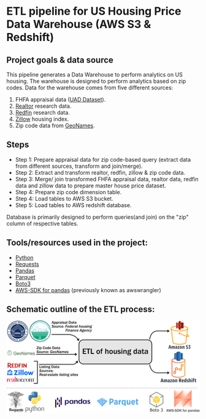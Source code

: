 # ETL pipeline for US Housing Price Data Warehouse (AWS S3 & Redshift)

## Project goals & data source 

This pipeline generates a Data Warehouse to perform analytics on US housing. The warehouse is designed to perform analytics based on zip codes. Data for the warehouse comes from five different sources:
1. FHFA appraisal data ([UAD Dataset](https://www.fhfa.gov/DataTools/Pages/UAD-Dashboards.aspx)).
2. [Realtor](https://www.realtor.com/research/data/) research data.
3. [Redfin](https://www.redfin.com/news/data-center/) research data.
4. [Zillow](https://www.zillow.com/research/data/) housing index.
5. Zip code data from [GeoNames](http://download.geonames.org/export/zip/).

## Steps
* Step 1: Prepare appraisal data for zip code-based query (extract data from different sources, transform and join/merge).
* Step 2: Extract and transform realtor, redfin, zillow & zip code data.
* Step 3: Merge/ join transformed FHFA appraisal data, realtor data, redfin data and zillow data to prepare master house price dataset.
* Step 4: Prepare zip code dimension table.
* Step 4: Load tables to AWS S3 bucket.
* Step 5: Load tables to AWS redshift database.

Database is primarily designed to perform queries(and join) on the "zip" column of respective tables.

## Tools/resources used in the project:
* [Python](https://www.python.org/)
* [Requests](https://requests.readthedocs.io/en/latest/)
* [Pandas](https://pandas.pydata.org/)
* [Parquet](https://parquet.apache.org/)
* [Boto3](https://boto3.amazonaws.com/v1/documentation/api/latest/index.html)
* [AWS-SDK for pandas](https://github.com/aws/aws-sdk-pandas) (previously known as awswrangler)

## Schematic outline of the ETL process:

![My Image](images/HousingPriceETLOutline.png)

